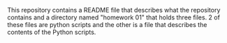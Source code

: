 This repository contains a README file that describes what the repository contains and a directory named "homework 01" that holds three files. 2 of these files are python scripts and the other is a file that describes the contents of the Python scripts.